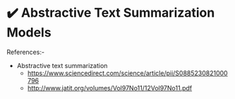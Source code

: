 # ✔️ Abstractive Text Summarization Models

References:-
- Abstractive text summarization
  - https://www.sciencedirect.com/science/article/pii/S0885230821000796
  - http://www.jatit.org/volumes/Vol97No11/12Vol97No11.pdf
